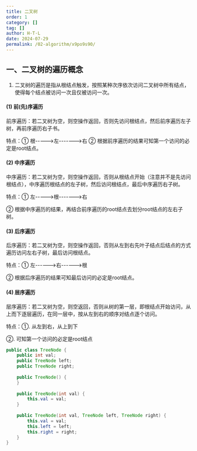 ```yaml
---
title: 二叉树
order: 1
category: []
tag: []
author: H·T·L
date: 2024-07-29
permalink: /02-algorithm/x9po9s90/
---
```

## 一、二叉树的遍历概念

1. 二叉树的遍历是指从根结点触发，按照某种次序依次访问二叉树中所有结点，使得每个结点被访问一次且仅被访问一次。

#### (1) 前(先)序遍历

前序遍历：若二叉树为空，则空操作返回，否则先访问根结点，然后前序遍历左子树，再前序遍历右子书。

特点：①   根----->左------->右
	  ②  根据前序遍历的结果可知第一个访问的必定是root结点。

#### (2) 中序遍历

中序遍历：若二叉树为空，则空操作返回，否则从根结点开始（注意并不是先访问根结点），中序遍历根结点的左子树，然后访问根结点，最后中序遍历右子树。

特点：① 左----->根------->右

② 根据中序遍历的结果，再结合前序遍历的root结点去划分root结点的左右子树。

#### (3)  后序遍历

后序遍历：若二叉树为空，则空操作返回，否则从左到右先叶子结点后结点的方式遍历访问左右子树，最后访问根结点。

特点：① 左------>右------>根

②  根据后序遍历的结果可知最后访问的必定是root结点。

#### (4) 层序遍历

层序遍历：若二叉树为空，则空返回，否则从树的第一层，即根结点开始访问，从上而下逐层遍历，在同一层中，按从左到右的顺序对结点逐个访问。

特点：①. 从左到右，从上到下

 ②. 可知第一个访问的必定是root结点



```java
public class TreeNode {
    public int val;
    public TreeNode left;
    public TreeNode right;
 
    public TreeNode() {
    }
 
    public TreeNode(int val) {
        this.val = val;
    }
 
    public TreeNode(int val, TreeNode left, TreeNode right) {
        this.val = val;
        this.left = left;
        this.right = right;
    }
}
```

